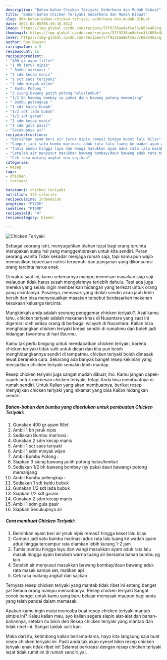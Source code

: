 ```yaml
---
description: "Bahan-bahan Chicken Teriyaki Sederhana dan Mudah Dibuat"
title: "Bahan-bahan Chicken Teriyaki Sederhana dan Mudah Dibuat"
slug: 964-bahan-bahan-chicken-teriyaki-sederhana-dan-mudah-dibuat
date: 2021-04-05T05:39:45.561Z
image: https://img-global.cpcdn.com/recipes/57f9236ae8efce33/680x482cq70/chicken-teriyaki-foto-resep-utama.jpg
thumbnail: https://img-global.cpcdn.com/recipes/57f9236ae8efce33/680x482cq70/chicken-teriyaki-foto-resep-utama.jpg
cover: https://img-global.cpcdn.com/recipes/57f9236ae8efce33/680x482cq70/chicken-teriyaki-foto-resep-utama.jpg
author: Roy Dawson
ratingvalue: 4.9
reviewcount: 15
recipeingredient:
- "400 gr ayam fillet"
- "1 bh jeruk nipis"
- " Bumbu marinasi "
- "2 sdm kecap manis"
- "1 sct saos teriyaki"
- "1 sdm minyak wijen"
- " Bumbu Potong "
- "3 siung bawang putih potong haluslembut"
- "1/2 bh bawang bombay sy pakai daun bawang potong memanjang"
- " Bumbu pelengkap "
- "1 sdt kaldu bubuk"
- "1/2 sdt lada bubuk"
- "1/2 sdt garam"
- "2 sdm kecap manis"
- "1 sdm gula pasir"
- "Secukupnya air"
recipeinstructions:
- "Bersihkan ayam beri air jeruk nipis remas2 hingga keset lalu bilas"
- "Campur jadi satu bumbu marinasi aduk rata lalu tuang ke wadah ayam aduk hingga tercampur rata diamkan lebih kurang 1-2 jam"
- "Tumis bumbu hingga layu dan wangi masukkan ayam aduk rata lalu masak hingga ayam berubah warna tuang air bersama bahan bumbu yg lain"
- "Setelah air menyusut masukkan bawang bombay/daun bawang aduk rata masak sampe set, matikan api"
- "Cek rasa matang angkat dan sajikan"
categories:
- Resep
tags:
- chicken
- teriyaki

katakunci: chicken teriyaki 
nutrition: 123 calories
recipecuisine: Indonesian
preptime: "PT25M"
cooktime: "PT49M"
recipeyield: "4"
recipecategory: Dinner

---
```



![Chicken Teriyaki](https://img-global.cpcdn.com/recipes/57f9236ae8efce33/680x482cq70/chicken-teriyaki-foto-resep-utama.jpg)

Sebagai seorang istri, menyuguhkan olahan lezat bagi orang tercinta merupakan suatu hal yang menggembirakan untuk kita sendiri. Peran seorang  wanita Tidak sekadar menjaga rumah saja, tapi kamu pun wajib memastikan keperluan nutrisi terpenuhi dan panganan yang dikonsumsi orang tercinta harus enak.

Di waktu  saat ini, kamu sebenarnya mampu memesan masakan siap saji walaupun tidak harus susah mengolahnya terlebih dahulu. Tapi ada juga mereka yang selalu ingin memberikan hidangan yang terlezat untuk orang yang dicintainya. Pasalnya, memasak yang diolah sendiri akan jauh lebih bersih dan bisa menyesuaikan masakan tersebut berdasarkan makanan kesukaan keluarga tercinta. 



Mungkinkah anda adalah seorang penggemar chicken teriyaki?. Asal kamu tahu, chicken teriyaki adalah makanan khas di Nusantara yang saat ini digemari oleh setiap orang di berbagai wilayah di Nusantara. Kalian bisa menghidangkan chicken teriyaki kreasi sendiri di rumahmu dan boleh jadi hidangan favoritmu di hari liburmu.

Kamu tak perlu bingung untuk mendapatkan chicken teriyaki, karena chicken teriyaki tidak sulit untuk dicari dan kita pun boleh menghidangkannya sendiri di tempatmu. chicken teriyaki boleh dimasak lewat beraneka cara. Sekarang ada banyak banget resep kekinian yang menjadikan chicken teriyaki semakin lebih mantap.

Resep chicken teriyaki juga sangat mudah dibuat, lho. Kamu jangan capek-capek untuk memesan chicken teriyaki, tetapi Anda bisa membuatnya di rumah sendiri. Untuk Kalian yang akan membuatnya, berikut resep menyajikan chicken teriyaki yang nikamat yang bisa Kalian hidangkan sendiri.

<!--inarticleads1-->

##### Bahan-bahan dan bumbu yang diperlukan untuk pembuatan Chicken Teriyaki:

1. Gunakan 400 gr ayam fillet
1. Ambil 1 bh jeruk nipis
1. Sediakan  Bumbu marinasi :
1. Gunakan 2 sdm kecap manis
1. Ambil 1 sct saos teriyaki
1. Ambil 1 sdm minyak wijen
1. Ambil  Bumbu Potong :
1. Siapkan 3 siung bawang putih potong halus/lembut
1. Sediakan 1/2 bh bawang bombay (sy pakai daun bawang) potong memanjang
1. Ambil  Bumbu pelengkap :
1. Sediakan 1 sdt kaldu bubuk
1. Gunakan 1/2 sdt lada bubuk
1. Siapkan 1/2 sdt garam
1. Gunakan 2 sdm kecap manis
1. Ambil 1 sdm gula pasir
1. Siapkan Secukupnya air




<!--inarticleads2-->

##### Cara membuat Chicken Teriyaki:

1. Bersihkan ayam beri air jeruk nipis remas2 hingga keset lalu bilas
1. Campur jadi satu bumbu marinasi aduk rata lalu tuang ke wadah ayam aduk hingga tercampur rata diamkan lebih kurang 1-2 jam
1. Tumis bumbu hingga layu dan wangi masukkan ayam aduk rata lalu masak hingga ayam berubah warna tuang air bersama bahan bumbu yg lain
1. Setelah air menyusut masukkan bawang bombay/daun bawang aduk rata masak sampe set, matikan api
1. Cek rasa matang angkat dan sajikan




Ternyata resep chicken teriyaki yang mantab tidak ribet ini enteng banget ya! Semua orang mampu mencobanya. Resep chicken teriyaki Sangat cocok banget untuk kamu yang baru belajar memasak maupun bagi anda yang telah pandai dalam memasak.

Apakah kamu ingin mulai mencoba buat resep chicken teriyaki mantab simple ini? Kalau kalian mau, ayo kalian segera siapin alat-alat dan bahan-bahannya, setelah itu bikin deh Resep chicken teriyaki yang mantab dan tidak ribet ini. Sangat taidak sulit kan. 

Maka dari itu, ketimbang kalian berlama-lama, hayo kita langsung saja buat resep chicken teriyaki ini. Pasti anda tak akan nyesel bikin resep chicken teriyaki enak tidak ribet ini! Selamat berkreasi dengan resep chicken teriyaki lezat tidak rumit ini di rumah sendiri,ya!.


